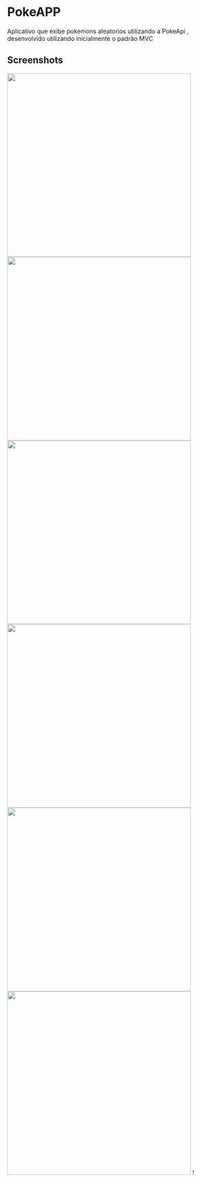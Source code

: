 # PokeAPP

Aplicativo que exibe pokemons aleatorios utilizando a PokeApi , desenvolvido utilizando inicialmente o padrão MVC 

## Screenshots

<img src="https://user-images.githubusercontent.com/18319251/119211210-2c35b280-ba87-11eb-8f1c-2ea86b5d6939.png" width="425"/> <img src="https://user-images.githubusercontent.com/18319251/119211227-47082700-ba87-11eb-88a0-a815a90400e5.png" width="425"/> 
<img src="" width="425"/> <img src="image2.png" width="425"/> 
<img src="https://user-images.githubusercontent.com/18319251/119211269-859de180-ba87-11eb-87a0-4ee881957ce9.png" width="425"/> <img src="image2.png" width="425"/> !


